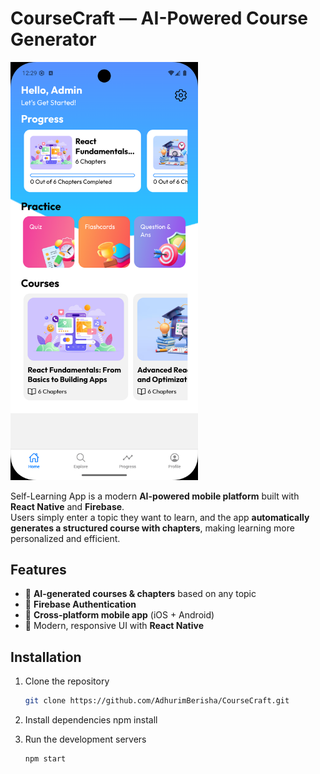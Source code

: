 # CourseCraft — AI-Powered Course Generator

<img src="./CourseCraft.png" alt="CourseCraft App" width="300"/>

Self-Learning App is a modern **AI-powered mobile platform** built with **React Native** and **Firebase**.  
Users simply enter a topic they want to learn, and the app **automatically generates a structured course with chapters**, making learning more personalized and efficient.

## Features

- 🔮 **AI-generated courses & chapters** based on any topic
- 🔑 **Firebase Authentication**
- 📱 **Cross-platform mobile app** (iOS + Android)
- 🎨 Modern, responsive UI with **React Native**

## Installation

1. Clone the repository

   ```bash
   git clone https://github.com/AdhurimBerisha/CourseCraft.git
   ```

2. Install dependencies
   npm install

3. Run the development servers

   ```bash
   npm start
   ```
